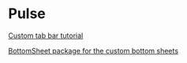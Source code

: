 # Pulse
[Custom tab bar tutorial](https://blckbirds.com/post/custom-tab-bar-in-swiftui/) 

[BottomSheet package for the custom bottom sheets](https://github.com/lucaszischka/BottomSheet)
